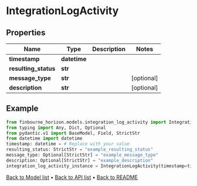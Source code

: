 # IntegrationLogActivity

## Properties
Name | Type | Description | Notes
------------ | ------------- | ------------- | -------------
**timestamp** | **datetime** |  | 
**resulting_status** | **str** |  | 
**message_type** | **str** |  | [optional] 
**description** | **str** |  | [optional] 
## Example

```python
from finbourne_horizon.models.integration_log_activity import IntegrationLogActivity
from typing import Any, Dict, Optional
from pydantic.v1 import BaseModel, Field, StrictStr
from datetime import datetime
timestamp: datetime = # Replace with your value
resulting_status: StrictStr = "example_resulting_status"
message_type: Optional[StrictStr] = "example_message_type"
description: Optional[StrictStr] = "example_description"
integration_log_activity_instance = IntegrationLogActivity(timestamp=timestamp, resulting_status=resulting_status, message_type=message_type, description=description)

```

[Back to Model list](../README.md#documentation-for-models) &#8226; [Back to API list](../README.md#documentation-for-api-endpoints) &#8226; [Back to README](../README.md)

